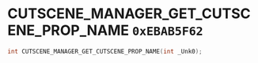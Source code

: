 # CUTSCENE_MANAGER_GET_CUTSCENE_PROP_NAME `0xEBAB5F62`

```cpp
int CUTSCENE_MANAGER_GET_CUTSCENE_PROP_NAME(int _Unk0);
```